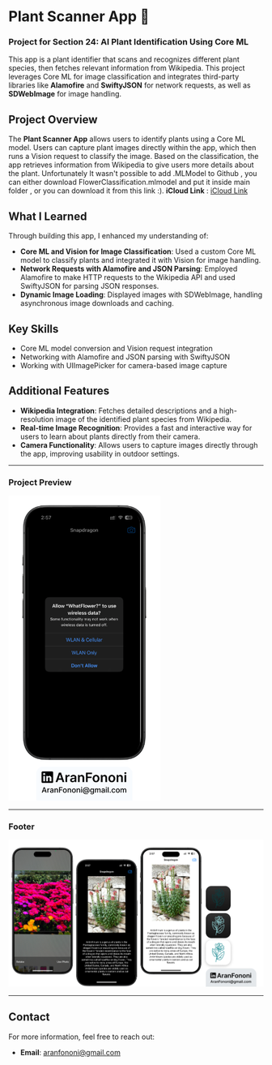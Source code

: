 # Plant Scanner App 🌱

### Project for Section 24: **AI Plant Identification Using Core ML**

This app is a plant identifier that scans and recognizes different plant species, then fetches relevant information from Wikipedia. This project leverages Core ML for image classification and integrates third-party libraries like **Alamofire** and **SwiftyJSON** for network requests, as well as **SDWebImage** for image handling.

## Project Overview
The **Plant Scanner App** allows users to identify plants using a Core ML model. Users can capture plant images directly within the app, which then runs a Vision request to classify the image. Based on the classification, the app retrieves information from Wikipedia to give users more details about the plant. Unfortunately It wasn't possible to add .MLModel to Github , you can either download FlowerClassification.mlmodel and put it inside main folder , or you can download it from this link :). **iCloud Link** : [iCloud Link](https://www.icloud.com/iclouddrive/03419PsPzbURgXIGoPnokiTrg#FlowerClassification](https://www.icloud.com/iclouddrive/03419PsPzbURgXIGoPnokiTrg#FlowerClassification))

## What I Learned
Through building this app, I enhanced my understanding of:
- **Core ML and Vision for Image Classification**: Used a custom Core ML model to classify plants and integrated it with Vision for image handling.
- **Network Requests with Alamofire and JSON Parsing**: Employed Alamofire to make HTTP requests to the Wikipedia API and used SwiftyJSON for parsing JSON responses.
- **Dynamic Image Loading**: Displayed images with SDWebImage, handling asynchronous image downloads and caching.

## Key Skills
- Core ML model conversion and Vision request integration
- Networking with Alamofire and JSON parsing with SwiftyJSON
- Working with UIImagePicker for camera-based image capture

## Additional Features
- **Wikipedia Integration**: Fetches detailed descriptions and a high-resolution image of the identified plant species from Wikipedia.
- **Real-time Image Recognition**: Provides a fast and interactive way for users to learn about plants directly from their camera.
- **Camera Functionality**: Allows users to capture images directly through the app, improving usability in outdoor settings.

---

### Project Preview
<img src="./Documents/Readme.png" alt="Plant Scanner App Preview" width="300px">

---

### Footer
![Footer Image](./Documents/Linkedin.jpg)

---

## Contact
For more information, feel free to reach out:  
- **Email**: [aranfononi@gmail.com](mailto:aranfononi@gmail.com)  
